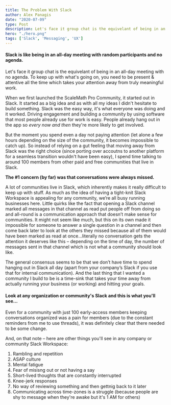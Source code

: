 ```yaml
---
title: The Problem With Slack
author: Alex Panagis
date: "2020-07-09"
type: Post
description: Let's face it group chat is the equivelant of being in an all-day meeting with no agenda. To keep up with what's going on, you need to be present & attentive all the time which takes your attention away from truly meaningful work. 
hero: "./hero.png"
tags: ['Slack', 'Messaging', 'UX']
---
```


#### Slack is like being in an all-day meeting with random participants and no agenda.

Let's face it group chat is the equivelant of being in an all-day meeting with no agenda. To keep up with what's going on, you need to be present & attentive all the time which takes your attention away from truly meaningful work. 

When we first launched the ScaleMath Pro Community, it started out in Slack. It started as a big idea and as with all my ideas I didn't hesitate to build something. Slack was the easy way, it's what everyone was doing and it worked. Driving engagement and building a community by using software that most people already use for work is easy. People already hang out in the app so *every now and then* they're more likely to get involved. 

But the moment you spend even a day not paying attention (let alone a few hours depending on the size of the community, it becomes impossible to catch up). So instead of relying on a gut feeling that moving away from Slack was the right choice (since porting over accoutns to another platform for a seamless transition wouldn't have been easy), I spend time talking to around 100 members from other paid and free communities that live in Slack.

**The #1 concern (by far) was that conversations were always missed.**

A lot of communities live in Slack, which inherently makes it really difficult to keep up with stuff. As much as the idea of having a tight-knit Slack Workspace is appealing for any community, we’re all busy running businesses here. Little quirks like the fact that opening a Slack channel marked all messages in that channel as read put people off from doing so and all-round is a communication approach that doesn’t make sense for communities. It might not seem like much, but this on its own made it impossible for someone to answer a single question in a channel and then come back later to look at the others they missed because all of them would have been marked as read at once…literally no conversation gets the attention it deserves like this – depending on the time of day, the number of messages sent in that channel which is not what a community should look like.

The general consensus seems to be that we don’t have time to spend hanging out in Slack all day (apart from your company’s Slack if you use that for internal communication). And the last thing that I wanted a community I build to be is a time-sink that takes your time away from actually running your business (or working) and hitting your goals.

#### **Look at any organization or community's Slack and this is what you'll see…**

Even for a community with just 100 early-access members keeping conversations organized was a pain for members (due to the constant reminders from me to use threads), it was definitely clear that there needed to be some change.

And, on that note – here are other things you'll see in any company or community Slack Workspace:

1. Rambling and repetition
2. ASAP culture
3. Mental fatigue
4. Fear of misisng out or not having a say
5. Short-lived thoughts that are constantly interrupted
6. Knee-jerk responses
7. No way of reviewing something and then gettnig back to it later
8. Communicating across time-zones is a struggle (because people are shy to message when they're awake but it's 1 AM for others)